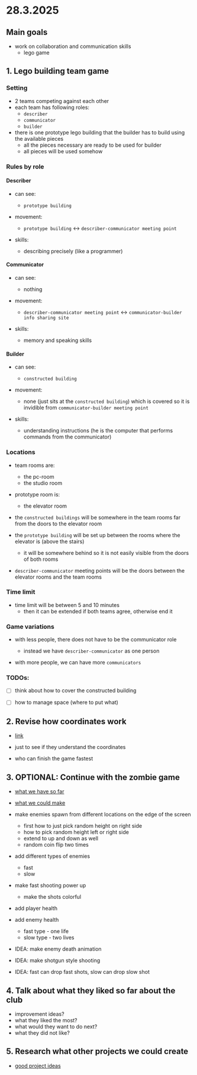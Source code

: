 # 28.3.2025

## Main goals

- work on collaboration and communication skills
  - lego game

## 1. Lego building team game

### Setting
  - 2 teams competing against each other
  - each team has following roles:
    - `describer`
    - `communicator`
    - `builder`
  - there is one prototype lego building that the builder has to build using the available pieces
    - all the pieces necessary are ready to be used for builder
    - all pieces will be used somehow


### Rules by role

#### Describer

- can see:
  - `prototype building`

- movement:
  - `prototype building` <-> `describer-communicator meeting point`
  
- skills:
  - describing precisely (like a programmer)


#### Communicator

- can see:
  - nothing

- movement:
  - `describer-communicator meeting point` <-> `communicator-builder info sharing site`

- skills:
  - memory and speaking skills


#### Builder

- can see:
  - `constructed building`

- movement:
  - none (just sits at the `constructed building`) which is covered so it is invidible from `communicator-builder meeting point`

- skills:
  - understanding instructions (he is the computer that performs commands from the communicator)


### Locations

- team rooms are:
  - the pc-room
  - the studio room

- prototype room is:
  - the elevator room

- the `constructed buildings` will be somewhere in the team rooms far from the doors to the elevator room

- the `prototype building` will be set up between the rooms where the elevator is (above the stairs)
  - it will be somewhere behind so it is not easily visible from the doors of both rooms

- `describer-communicator` meeting points will be the doors between the elevator rooms and the team rooms

### Time limit

- time limit will be between 5 and 10 minutes
  - then it can be extended if both teams agree, otherwise end it

### Game variations

- with less people, there does not have to be the communicator role
  - instead we have `describer-communicator` as one person

- with more people, we can have more `communicators` 

### TODOs:

- [ ] think about how to cover the constructed building
- [ ] how to manage space (where to put what)


## 2. Revise how coordinates work 

- [link](https://scratch.mit.edu/projects/1153959252/)

- just to see if they understand the coordinates
- who can finish the game fastest

## 3. OPTIONAL: Continue with the zombie game

- [what we have so far](https://scratch.mit.edu/projects/1143765494/)
- [what we could make](https://scratch.mit.edu/projects/1147203222/)

- make enemies spawn from different locations on the edge of the screen
  - first how to just pick random height on right side
  - how to pick random height left or right side 
  - extend to up and down as well
  - random coin flip two times

- add different types of enemies
  - fast
  - slow

- make fast shooting power up 
  - make the shots colorful

- add player health

- add enemy health
  - fast type - one life
  - slow type - two lives

- IDEA: make enemy death animation

- IDEA: make shotgun style shooting

- IDEA: fast can drop fast shots, slow can drop slow shot

## 4. Talk about what they liked so far about the club

- improvement ideas?
- what they liked the most?
- what would they want to do next?
- what they did not like?

## 5. Research what other projects we could create

- [good project ideas](https://scratch.mit.edu/studios/36367250)